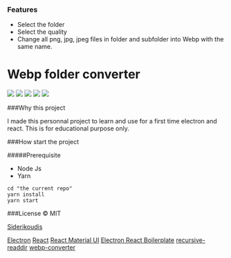 ### Features

- Select the folder
- Select the quality
- Change all png, jpg, jpeg files in folder and subfolder into Webp with the same name.

# Webp folder converter

![](https://img.shields.io/github/stars/FrancoisSiderikoudis/Webp-Folder-Converter.svg) ![](https://img.shields.io/github/forks/FrancoisSiderikoudis/Webp-Folder-Converter.svg) ![](https://img.shields.io/github/tag/FrancoisSiderikoudis/Webp-Folder-Converter.svg) ![](https://img.shields.io/github/release/FrancoisSiderikoudis/Webp-Folder-Converter.svg) ![](https://img.shields.io/github/issues/FrancoisSiderikoudis/Webp-Folder-Converter.svg)

###Why this project

I made this personnal project to learn and use for a first time electron and react.
This is for educational purpose only.

###How start the project

#####Prerequisite

* Node Js
* Yarn

```
cd "the current repo"
yarn install
yarn start
```

###License
© MIT

[Siderikoudis](https://www.siderikoudis.fr/)

[Electron](https://www.electronjs.org/)
[React](https://reactjs.org/)
[React Material UI](https://material-ui.com/)
[Electron React Boilerplate](https://github.com/electron-react-boilerplate/electron-react-boilerplate)
[recursive-readdir](https://www.npmjs.com/package/recursive-readdir)
[webp-converter](https://www.npmjs.com/package/webp-converter)